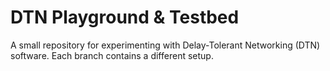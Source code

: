 # DTN Playground & Testbed

A small repository for experimenting with Delay-Tolerant Networking (DTN) software. Each branch contains a different setup.
